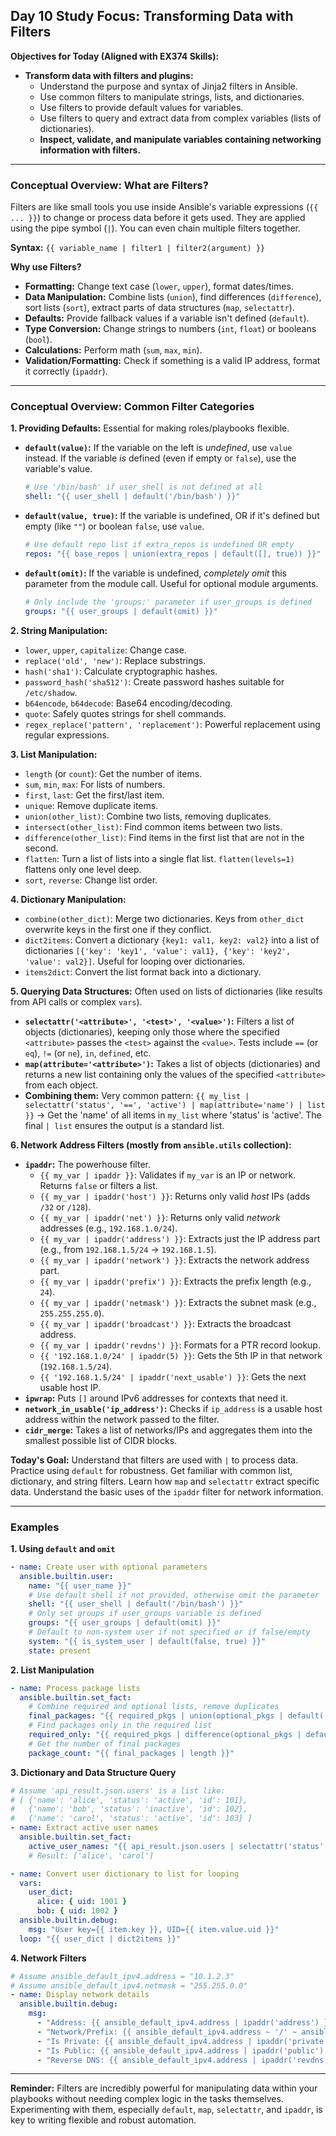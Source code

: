 ## Day 10 Study Focus: Transforming Data with Filters

**Objectives for Today (Aligned with EX374 Skills):**

* **Transform data with filters and plugins:**
    * Understand the purpose and syntax of Jinja2 filters in Ansible.
    * Use common filters to manipulate strings, lists, and dictionaries.
    * Use filters to provide default values for variables.
    * Use filters to query and extract data from complex variables (lists of dictionaries).
    * **Inspect, validate, and manipulate variables containing networking information with filters.**

---

### Conceptual Overview: What are Filters?

Filters are like small tools you use inside Ansible's variable expressions (`{{ ... }}`) to change or process data before it gets used. They are applied using the pipe symbol (`|`). You can even chain multiple filters together.

**Syntax:** `{{ variable_name | filter1 | filter2(argument) }}`

**Why use Filters?**

* **Formatting:** Change text case (`lower`, `upper`), format dates/times.
* **Data Manipulation:** Combine lists (`union`), find differences (`difference`), sort lists (`sort`), extract parts of data structures (`map`, `selectattr`).
* **Defaults:** Provide fallback values if a variable isn't defined (`default`).
* **Type Conversion:** Change strings to numbers (`int`, `float`) or booleans (`bool`).
* **Calculations:** Perform math (`sum`, `max`, `min`).
* **Validation/Formatting:** Check if something is a valid IP address, format it correctly (`ipaddr`).

---

### Conceptual Overview: Common Filter Categories

**1. Providing Defaults:** Essential for making roles/playbooks flexible.

* **`default(value)`:** If the variable on the left is *undefined*, use `value` instead. If the variable *is* defined (even if empty or `false`), use the variable's value.
    ```yaml
    # Use '/bin/bash' if user_shell is not defined at all
    shell: "{{ user_shell | default('/bin/bash') }}"
    ```
* **`default(value, true)`:** If the variable is undefined, OR if it's defined but empty (like `""`) or boolean `false`, use `value`.
    ```yaml
    # Use default repo list if extra_repos is undefined OR empty
    repos: "{{ base_repos | union(extra_repos | default([], true)) }}"
    ```
* **`default(omit)`:** If the variable is undefined, *completely omit* this parameter from the module call. Useful for optional module arguments.
    ```yaml
    # Only include the 'groups:' parameter if user_groups is defined
    groups: "{{ user_groups | default(omit) }}"
    ```

**2. String Manipulation:**

* `lower`, `upper`, `capitalize`: Change case.
* `replace('old', 'new')`: Replace substrings.
* `hash('sha1')`: Calculate cryptographic hashes.
* `password_hash('sha512')`: Create password hashes suitable for `/etc/shadow`.
* `b64encode`, `b64decode`: Base64 encoding/decoding.
* `quote`: Safely quotes strings for shell commands.
* `regex_replace('pattern', 'replacement')`: Powerful replacement using regular expressions.

**3. List Manipulation:**

* `length` (or `count`): Get the number of items.
* `sum`, `min`, `max`: For lists of numbers.
* `first`, `last`: Get the first/last item.
* `unique`: Remove duplicate items.
* `union(other_list)`: Combine two lists, removing duplicates.
* `intersect(other_list)`: Find common items between two lists.
* `difference(other_list)`: Find items in the first list that are not in the second.
* `flatten`: Turn a list of lists into a single flat list. `flatten(levels=1)` flattens only one level deep.
* `sort`, `reverse`: Change list order.

**4. Dictionary Manipulation:**

* `combine(other_dict)`: Merge two dictionaries. Keys from `other_dict` overwrite keys in the first one if they conflict.
* `dict2items`: Convert a dictionary `{key1: val1, key2: val2}` into a list of dictionaries `[{'key': 'key1', 'value': val1}, {'key': 'key2', 'value': val2}]`. Useful for looping over dictionaries.
* `items2dict`: Convert the list format back into a dictionary.

**5. Querying Data Structures:** Often used on lists of dictionaries (like results from API calls or complex `vars`).

* **`selectattr('<attribute>', '<test>', '<value>')`:** Filters a list of objects (dictionaries), keeping only those where the specified `<attribute>` passes the `<test>` against the `<value>`. Tests include `==` (or `eq`), `!=` (or `ne`), `in`, `defined`, etc.
* **`map(attribute='<attribute>')`:** Takes a list of objects (dictionaries) and returns a new list containing only the values of the specified `<attribute>` from each object.
* **Combining them:** Very common pattern: `{{ my_list | selectattr('status', '==', 'active') | map(attribute='name') | list }}` -> Get the 'name' of all items in `my_list` where 'status' is 'active'. The final `| list` ensures the output is a standard list.

**6. Network Address Filters (mostly from `ansible.utils` collection):**

* **`ipaddr`:** The powerhouse filter.
    * `{{ my_var | ipaddr }}`: Validates if `my_var` is an IP or network. Returns `false` or filters a list.
    * `{{ my_var | ipaddr('host') }}`: Returns only valid *host* IPs (adds `/32` or `/128`).
    * `{{ my_var | ipaddr('net') }}`: Returns only valid *network* addresses (e.g., `192.168.1.0/24`).
    * `{{ my_var | ipaddr('address') }}`: Extracts just the IP address part (e.g., from `192.168.1.5/24` -> `192.168.1.5`).
    * `{{ my_var | ipaddr('network') }}`: Extracts the network address part.
    * `{{ my_var | ipaddr('prefix') }}`: Extracts the prefix length (e.g., `24`).
    * `{{ my_var | ipaddr('netmask') }}`: Extracts the subnet mask (e.g., `255.255.255.0`).
    * `{{ my_var | ipaddr('broadcast') }}`: Extracts the broadcast address.
    * `{{ my_var | ipaddr('revdns') }}`: Formats for a PTR record lookup.
    * `{{ '192.168.1.0/24' | ipaddr(5) }}`: Gets the 5th IP in that network (`192.168.1.5/24`).
    * `{{ '192.168.1.5/24' | ipaddr('next_usable') }}`: Gets the next usable host IP.
* **`ipwrap`:** Puts `[]` around IPv6 addresses for contexts that need it.
* **`network_in_usable('ip_address')`:** Checks if `ip_address` is a usable host address within the network passed to the filter.
* **`cidr_merge`:** Takes a list of networks/IPs and aggregates them into the smallest possible list of CIDR blocks.

**Today's Goal:** Understand that filters are used with `|` to process data. Practice using `default` for robustness. Get familiar with common list, dictionary, and string filters. Learn how `map` and `selectattr` extract specific data. Understand the basic uses of the `ipaddr` filter for network information.

---

### Examples

**1. Using `default` and `omit`**

```yaml
- name: Create user with optional parameters
  ansible.builtin.user:
    name: "{{ user_name }}"
    # Use default shell if not provided, otherwise omit the parameter
    shell: "{{ user_shell | default('/bin/bash') }}"
    # Only set groups if user_groups variable is defined
    groups: "{{ user_groups | default(omit) }}"
    # Default to non-system user if not specified or if false/empty
    system: "{{ is_system_user | default(false, true) }}"
    state: present
```

**2. List Manipulation**

```yaml
- name: Process package lists
  ansible.builtin.set_fact:
    # Combine required and optional lists, remove duplicates
    final_packages: "{{ required_pkgs | union(optional_pkgs | default([])) | unique | sort }}"
    # Find packages only in the required list
    required_only: "{{ required_pkgs | difference(optional_pkgs | default([])) }}"
    # Get the number of final packages
    package_count: "{{ final_packages | length }}"
```

**3. Dictionary and Data Structure Query**

```yaml
# Assume 'api_result.json.users' is a list like:
# [ {'name': 'alice', 'status': 'active', 'id': 101},
#   {'name': 'bob', 'status': 'inactive', 'id': 102},
#   {'name': 'carol', 'status': 'active', 'id': 103} ]
- name: Extract active user names
  ansible.builtin.set_fact:
    active_user_names: "{{ api_result.json.users | selectattr('status', '==', 'active') | map(attribute='name') | list }}"
    # Result: ['alice', 'carol']

- name: Convert user dictionary to list for looping
  vars:
    user_dict:
      alice: { uid: 1001 }
      bob: { uid: 1002 }
  ansible.builtin.debug:
    msg: "User key={{ item.key }}, UID={{ item.value.uid }}"
  loop: "{{ user_dict | dict2items }}"
```

**4. Network Filters**

```yaml
# Assume ansible_default_ipv4.address = "10.1.2.3"
# Assume ansible_default_ipv4.netmask = "255.255.0.0"
- name: Display network details
  ansible.builtin.debug:
    msg:
      - "Address: {{ ansible_default_ipv4.address | ipaddr('address') }}" # -> 10.1.2.3
      - "Network/Prefix: {{ ansible_default_ipv4.address ~ '/' ~ ansible_default_ipv4.netmask | ipaddr('network/prefix') }}" # -> 10.1.0.0/16
      - "Is Private: {{ ansible_default_ipv4.address | ipaddr('private') }}" # -> 10.1.2.3 (since it's private)
      - "Is Public: {{ ansible_default_ipv4.address | ipaddr('public') }}" # -> [] (empty list)
      - "Reverse DNS: {{ ansible_default_ipv4.address | ipaddr('revdns') }}" # -> 3.2.1.10.in-addr.arpa.
```

---

**Reminder:** Filters are incredibly powerful for manipulating data within your playbooks without needing complex logic in the tasks themselves. Experimenting with them, especially `default`, `map`, `selectattr`, and `ipaddr`, is key to writing flexible and robust automation.
